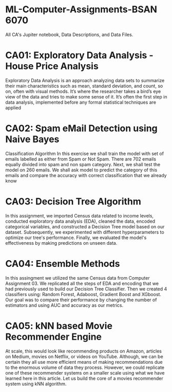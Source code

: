 # ML-Computer-Assignments-BSAN 6070
All CA's Jupiter notebook, Data Descriptions, and Data Files.

# CA01: Exploratory Data Analysis - House Price Analysis
Exploratory Data Analysis is an approach analyzing data sets to summarize their main
characteristics such as mean, standard deviation, and count, so on, often with visual
methods. It’s where the researcher takes a bird’s eye view of the data and tries to make
some sense of it. It’s often the first step in data analysis, implemented before any formal
statistical techniques are applied

# CA02: Spam eMail Detection using Naive Bayes
Classification Algorithm
In this exercise we shall train the model with set of emails labelled as either from Spam
or Not Spam. There are 702 emails equally divided into spam and non spam category.
Next, we shall test the model on 260 emails. We shall ask model to predict the category
of this emails and compare the accuracy with correct classification that we already know

# CA03: Decision Tree Algorithm
In this assignment, we imported Census data related to income levels, conducted exploratory 
data analysis (EDA), cleaned the data, encoded categorical variables, and constructed
a Decision Tree model based on our dataset. Subsequently, we experimented with different 
hyperparameters to optimize our tree's performance. 
Finally, we evaluated the model's effectiveness by making predictions on unseen data.

# CA04: Ensemble Methods
In this assingment we utilized the same Census data from Computer Assignment 03. We replicated
all the steps of EDA and encoding that we had previously used to build our Decision Tree Classifier.
Then we created 4 classifiers using: Random Forest, Adaboost, Gradient Boost and XGboost. Our goal was to compare
their performance by changing the number of estimators and using AUC and accuracy as our metrics.

# CA05: kNN based Movie Recommender Engine
At scale, this would look like recommending products on Amazon, articles on Medium, movies on
Netflix, or videos on YouTube. Although, we can be certain they all use more efficient means of making
recommendations due to the enormous volume of data they process. However, we could replicate one of
these recommender systems on a smaller scale using what we have learned here in this article. Let us
build the core of a movies recommender system using kNN algorithm.
